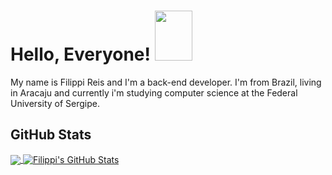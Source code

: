 # Hello, Everyone! <img src="https://github.com/FilippiMnz/FilippiMnz/assets/85193619/fb66e749-0d27-4d02-8d8b-5ffa6fb988c0" width="60px" height="80px" />

My name is Filippi Reis and I'm a back-end developer. I'm from Brazil, living in Aracaju and currently i'm studying computer science at the Federal University of Sergipe.

## GitHub Stats

<a href="https://github.com/FilippiMnz/FilippiMnz">
  <img align="center" src="https://github-readme-stats.vercel.app/api/top-langs/?username=FilippiMnz&hide=java,html,tex&title_color=33FF33&text_color=33FF33&icon_color=33FF33&bg_color=9932CD&langs_count=3" />
</a>
<a href="https://github.com/FilippiMnz/FilippiMnz">
  <img align="center" src="https://github-readme-stats.vercel.app/api?username=FilippiMnz&show_icons=true&line_height=27&count_private=true&title_color=33FF33&text_color=33FF33&icon_color=33FF33&bg_color=9932CD" alt="Filippi's GitHub Stats" />
</a>
